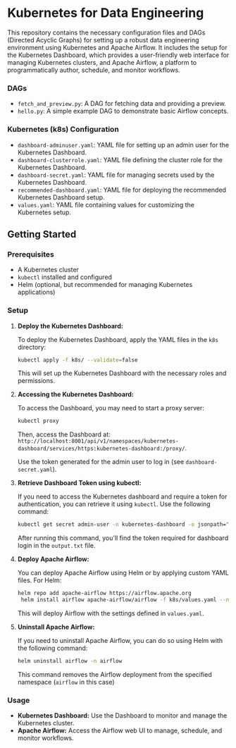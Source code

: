# Kubernetes for Data Engineering

This repository contains the necessary configuration files and DAGs (Directed Acyclic Graphs) for setting up a robust data engineering environment using Kubernetes and Apache Airflow. 
It includes the setup for the Kubernetes Dashboard, which provides a user-friendly web interface for managing Kubernetes clusters, and Apache Airflow, a platform to programmatically author, schedule, and monitor workflows.


### DAGs

- `fetch_and_preview.py`: A DAG for fetching data and providing a preview.
- `hello.py`: A simple example DAG to demonstrate basic Airflow concepts.

### Kubernetes (k8s) Configuration

- `dashboard-adminuser.yaml`: YAML file for setting up an admin user for the Kubernetes Dashboard.
- `dashboard-clusterrole.yaml`: YAML file defining the cluster role for the Kubernetes Dashboard.
- `dashboard-secret.yaml`: YAML file for managing secrets used by the Kubernetes Dashboard.
- `recommended-dashboard.yaml`: YAML file for deploying the recommended Kubernetes Dashboard setup.
- `values.yaml`: YAML file containing values for customizing the Kubernetes setup.

## Getting Started

### Prerequisites

- A Kubernetes cluster
- `kubectl` installed and configured
- Helm (optional, but recommended for managing Kubernetes applications)

### Setup

1. **Deploy the Kubernetes Dashboard:**

   To deploy the Kubernetes Dashboard, apply the YAML files in the `k8s` directory:

   ```bash
   kubectl apply -f k8s/ --validate=false
   ```

   This will set up the Kubernetes Dashboard with the necessary roles and permissions.

2. **Accessing the Kubernetes Dashboard:**

   To access the Dashboard, you may need to start a proxy server:

   ```bash
   kubectl proxy
   ```

   Then, access the Dashboard at: `http://localhost:8001/api/v1/namespaces/kubernetes-dashboard/services/https:kubernetes-dashboard:/proxy/`.

   Use the token generated for the admin user to log in (see `dashboard-secret.yaml`).

3. **Retrieve Dashboard Token using kubectl:**

   If you need to access the Kubernetes dashboard and require a token for authentication, you can retrieve it using `kubectl`. Use the following command:

   ```bash
   kubectl get secret admin-user -n kubernetes-dashboard -o jsonpath="{.data.token}" | base64 --decode > output.txt
   ```

   After running this command, you'll find the token required for dashboard login in the `output.txt` file.

4. **Deploy Apache Airflow:**

   You can deploy Apache Airflow using Helm or by applying custom YAML files. For Helm:

   ```bash
   helm repo add apache-airflow https://airflow.apache.org
    helm install airflow apache-airflow/airflow -f k8s/values.yaml --namespace airflow --create-namespace --debug
   ```

   This will deploy Airflow with the settings defined in `values.yaml`.

5. **Uninstall Apache Airflow:**

   If you need to uninstall Apache Airflow, you can do so using Helm with the following command:

   ```bash
   helm uninstall airflow -n airflow
   ```

   This command removes the Airflow deployment from the specified namespace (`airflow` in this case)

### Usage

- **Kubernetes Dashboard:** Use the Dashboard to monitor and manage the Kubernetes cluster.
- **Apache Airflow:** Access the Airflow web UI to manage, schedule, and monitor workflows.


